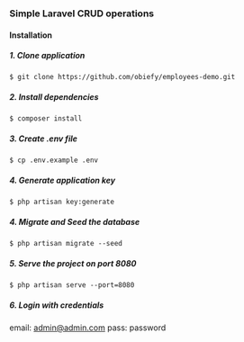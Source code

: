 ### Simple Laravel CRUD operations

#### Installation
##### 1. Clone application
```shell script
$ git clone https://github.com/obiefy/employees-demo.git
```
##### 2. Install dependencies
```shell script
$ composer install
```
##### 3. Create .env file
```shell script
$ cp .env.example .env
```
##### 4. Generate application key
```shell script
$ php artisan key:generate
```

##### 4. Migrate and Seed the database
```shell script
$ php artisan migrate --seed
```

##### 5. Serve the project on port 8080
```shell script
$ php artisan serve --port=8080
```

##### 6. Login with credentials
email: admin@admin.com
pass: password
